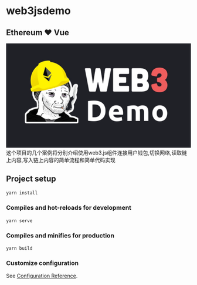 # web3jsdemo

## Ethereum ❤️ Vue


![cover](./src/assets/cover.png)
这个项目的几个案例将分别介绍使用web3.js组件连接用户钱包,切换网络,读取链上内容,写入链上内容的简单流程和简单代码实现

## Project setup
```
yarn install
```

### Compiles and hot-reloads for development
```
yarn serve
```

### Compiles and minifies for production
```
yarn build
```

### Customize configuration
See [Configuration Reference](https://cli.vuejs.org/config/).
